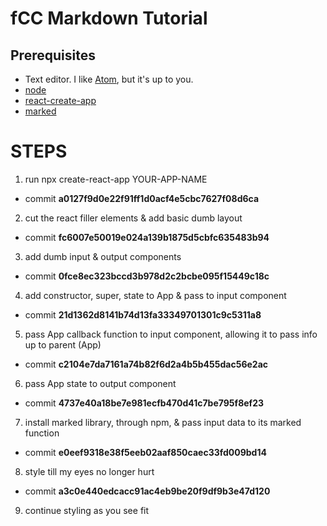 # fCC Markdown Tutorial

## Prerequisites

* Text editor. I like [Atom](https://atom.io/), but it's up to you.
* [node](https://nodejs.org/en/)
* [react-create-app](https://github.com/facebook/create-react-app)
* [marked](https://www.npmjs.com/package/marked)

# STEPS

1. run npx create-react-app YOUR-APP-NAME
  * commit **a0127f9d0e22f91ff1d0acf4e5cbc7627f08d6ca**

2. cut the react filler elements & add basic dumb layout
  * commit **fc6007e50019e024a139b1875d5cbfc635483b94**

3. add dumb input & output components
  * commit **0fce8ec323bccd3b978d2c2bcbe095f15449c18c**

4. add constructor, super, state to App & pass to input component
  * commit **21d1362d8141b74d13fa33349701301c9c5311a8**

5. pass App callback function to input component, allowing it to pass info up to parent (App)
  * commit **c2104e7da7161a74b82f6d2a4b5b455dac56e2ac**

6. pass App state to output component
  * commit **4737e40a18be7e981ecfb470d41c7be795f8ef23**

7. install marked library, through npm, & pass input data to its marked function
  * commit **e0eef9318e38f5eeb02aaf850caec33fd009bd14**

8. style till my eyes no longer hurt
  * commit **a3c0e440edcacc91ac4eb9be20f9df9b3e47d120**

9. continue styling as you see fit
